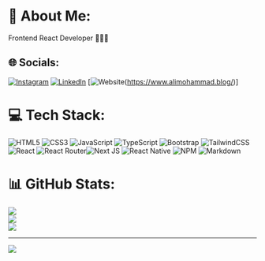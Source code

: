 # 💫 About Me:
Frontend React Developer 👨‍💻🧋


## 🌐 Socials:
[![Instagram](https://img.shields.io/badge/Instagram-%23E4405F.svg?logo=Instagram&logoColor=white)](https://instagram.com/ali_mohammad.es) 
[![LinkedIn](https://img.shields.io/badge/LinkedIn-%230077B5.svg?logo=linkedin&logoColor=white)](https://linkedin.com/in/ali-mohammad-esmaeeli-452182203) 
[![Website](https://img.shields.io/badge/🌐-Website-brightgreen)(https://www.alimohammad.blog/)]

# 💻 Tech Stack:
![HTML5](https://img.shields.io/badge/html5-%23E34F26.svg?style=for-the-badge&logo=html5&logoColor=white) ![CSS3](https://img.shields.io/badge/css3-%231572B6.svg?style=for-the-badge&logo=css3&logoColor=white) ![JavaScript](https://img.shields.io/badge/javascript-%23323330.svg?style=for-the-badge&logo=javascript&logoColor=%23F7DF1E) ![TypeScript](https://img.shields.io/badge/typescript-%23007ACC.svg?style=for-the-badge&logo=typescript&logoColor=white) ![Bootstrap](https://img.shields.io/badge/bootstrap-%23563D7C.svg?style=for-the-badge&logo=bootstrap&logoColor=white) ![TailwindCSS](https://img.shields.io/badge/tailwindcss-%2338B2AC.svg?style=for-the-badge&logo=tailwind-css&logoColor=white)![React](https://img.shields.io/badge/react-%2320232a.svg?style=for-the-badge&logo=react&logoColor=%2361DAFB) ![React Router](https://img.shields.io/badge/React_Router-CA4245?style=for-the-badge&logo=react-router&logoColor=white)![Next JS](https://img.shields.io/badge/Next-black?style=for-the-badge&logo=next.js&logoColor=white) ![React Native](https://img.shields.io/badge/react_native-%2320232a.svg?style=for-the-badge&logo=react&logoColor=%2361DAFB)
 ![NPM](https://img.shields.io/badge/NPM-%23000000.svg?style=for-the-badge&logo=npm&logoColor=white) ![Markdown](https://img.shields.io/badge/markdown-%23000000.svg?style=for-the-badge&logo=markdown&logoColor=white) 
	
# 📊 GitHub Stats:
![](https://github-readme-stats.vercel.app/api?username=AliMohammad-Esmaeeli&theme=react&hide_border=false&include_all_commits=true&count_private=false)<br/>
![](https://github-readme-streak-stats.herokuapp.com/?user=AliMohammad-Esmaeeli&theme=react&hide_border=false)<br/>
![](https://github-readme-stats.vercel.app/api/top-langs/?username=AliMohammad-Esmaeeli&theme=react&hide_border=false&include_all_commits=true&count_private=false&layout=compact)

---
[![](https://visitcount.itsvg.in/api?id=AliMohammad-Esmaeeli&icon=0&color=0)](https://visitcount.itsvg.in)
